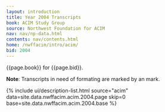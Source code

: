 ```yaml
---
layout: introduction
title: Year 2004 Transcripts
book: ACIM Study Group
source: Northwest Foundation for ACIM
nav: nav/np-data.html
contents: nav/contents.html
home: /nwffacim/intro/acim/
bid: 2004
---
```


{{page.book}} for {{page.bid}}.

**Note**: Transcripts in need of formating are marked by an 
<i class="fa fa-exclamation"></i> mark.

{% include ui/description-list.html source="acim"
data=site.data.nwffacim.acim.2004.page skip=0
base=site.data.nwffacim.acim.2004.base %}

